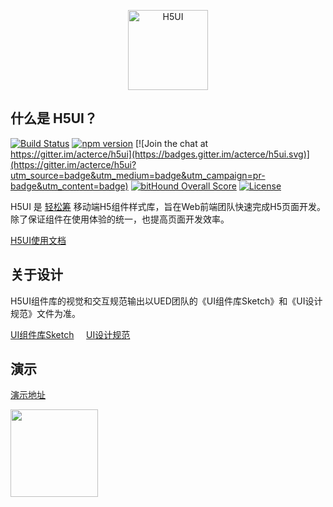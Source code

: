 <p align="center">
    <a href="http://www.h5ui.io">
        <img width="128" src="http://s.h5ui.io/img/h5ui-logo-256.png" alt="H5UI">
    </a>
</p>

## 什么是 H5UI？
[![Build Status](https://travis-ci.org/acterce/h5ui.svg?branch=master)](https://travis-ci.org/h5ui/h5ui)
[![npm version](https://img.shields.io/npm/v/H5UI.svg)](https://www.npmjs.com/package/h5ui)
[![Join the chat at https://gitter.im/acterce/h5ui](https://badges.gitter.im/acterce/h5ui.svg)](https://gitter.im/acterce/h5ui?utm_source=badge&utm_medium=badge&utm_campaign=pr-badge&utm_content=badge)
[![bitHound Overall Score](https://www.bithound.io/github/acterce/h5ui/badges/score.svg)](https://www.bithound.io/github/h5ui/h5ui)
[![License](http://img.shields.io/:license-mit-blue.svg)](https://mit-license.org)
 
<p>
H5UI 是 <a href="http://qschou.com" target="_blank" alt="轻松筹">轻松筹</a> 移动端H5组件样式库，旨在Web前端团队快速完成H5页面开发。除了保证组件在使用体验的统一，也提高页面开发效率。
</p>
<p>
<a href="http://docs.h5ui.io" target="_blank">H5UI使用文档</a>
</p>
 
 
## 关于设计
<p>
H5UI组件库的视觉和交互规范输出以UED团队的《UI组件库Sketch》和《UI设计规范》文件为准。
</p>
<p>
<a href="http://h5ui.io/download/h5ui-sketch.zip">UI组件库Sketch</a>&nbsp;&nbsp;&nbsp;&nbsp;
<a href="http://h5ui.io/design/Design-Guidelines.pdf" target="_blank">UI设计规范</a>
</p>
 
 
## 演示
<p>
<a href="http://h5ui.io/" target="_blank">演示地址</a><br>
</p>
<p>
<img src="http://docs.h5ui.io/static/img/qrcode-example.png" width="140" height="140" alt="">
</p>
